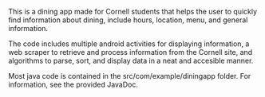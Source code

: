 This is a dining app made for Cornell students that helps the user to quickly find information about dining, include hours, location, menu, and general information.

The code includes multiple android activities for displaying information, a web scraper to retrieve and process information from the Cornell site, and algorithms to parse, sort, and display data in a neat and accesible manner.

Most java code is contained in the src/com/example/diningapp folder. For information, see the provided JavaDoc.
